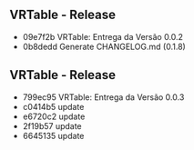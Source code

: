 ## VRTable - Release 
- 09e7f2b VRTable: Entrega da Versão 0.0.2
- 0b8dedd Generate CHANGELOG.md (0.1.8)

## VRTable - Release 
- 799ec95 VRTable: Entrega da Versão 0.0.3
- c0414b5 update
- e6720c2 update
- 2f19b57 update
- 6645135 update

